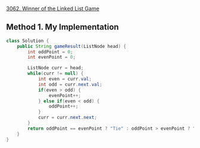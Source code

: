 [3062. Winner of the Linked List Game](https://leetcode.com/problems/winner-of-the-linked-list-game/description/)


## Method 1. My Implementation
```java
class Solution {
    public String gameResult(ListNode head) {
        int oddPoint = 0;
        int evenPoint = 0;

        ListNode curr = head;
        while(curr != null) {
            int even = curr.val;
            int odd = curr.next.val;
            if(even > odd) {
                evenPoint++;
            } else if(even < odd) {
                oddPoint++;
            }
            curr = curr.next.next;
        }
        return oddPoint == evenPoint ? "Tie" : oddPoint > evenPoint ? "Odd" : "Even";
    }
}
```


